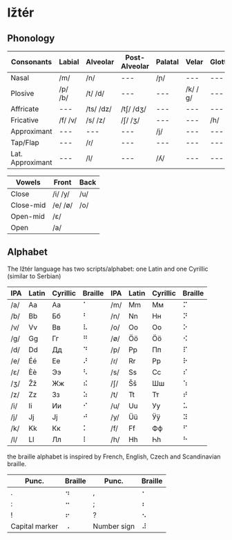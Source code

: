 # Ižtér

## Phonology

| Consonants | Labial | Alveolar | Post-Alveolar | Palatal | Velar | Glottal |
| --- | --- | --- | --- | --- | --- | --- |
| Nasal | /m/ | /n/ | --- | /ɲ/ | --- | --- |
| Plosive | /p/ /b/ | /t/ /d/ | --- | --- | /k/ /ɡ/ | --- |
| Affricate | --- | /ts/ /dz/ | /tʃ/ /dʒ/ | --- | --- | --- |
| Fricative | /f/ /v/ | /s/ /z/ | /ʃ/ /ʒ/ | --- | --- | /h/ |
| Approximant | --- | --- | --- | /j/ | --- | --- |
| Tap/Flap | --- | /ɾ/ | --- | --- | --- | --- |
| Lat. Approximant | --- | /l/ | --- | /ʎ/ | --- | --- |

| Vowels | Front | Back |
| --- | --- | --- |
| Close | /i/ /y/ | /u/ |
| Close-mid | /e/ /ø/ | /o/ |
| Open-mid | /ɛ/ | |
| Open | /a/ |  |

## Alphabet
The Ižtér language has two scripts/alphabet: one Latin and one Cyrillic (similar to Serbian)

| IPA | Latin | Cyrillic | Braille | IPA | Latin | Cyrillic | Braille |
| --- | --- | --- | --- | --- | --- | --- | --- |
| /a/ | Aa | Аа | ⠁ | /m/ | Mm | Мм | ⠍ |
| /b/ | Bb | Бб | ⠃ | /n/ | Nn | Нн | ⠝ |
| /v/ | Vv | Вв | ⠧ | /o/ | Oo | Оо | ⠕ |
| /g/ | Gg | Гг | ⠛ | /ø/ | Öö | Ӧӧ | ⠪ |
| /d/ | Dd | Дд | ⠙ | /p/ | Pp | Пп | ⠏ |
| /e/ | Éé | Ее | ⠜ | /ɾ/ | Rr | Рр | ⠗ |
| /ɛ/ | Èè | Ээ | ⠣ | /s/ | Ss | Сс | ⠎ |
| /ʒ/ | Žž | Жж | ⠮ | /ʃ/ | Šš | Шш | ⠱ |
| /z/ | Zz | Зз | ⠵ | /t/ | Tt | Тт | ⠞ |
| /i/ | Ii | Ии | ⠊ | /u/ | Uu | Уу | ⠥ |
| /j/ | Jj | Јј | ⠚ | /y/ | Üü | Ӱӱ | ⠽ |
| /k/ | Kk | Кк | ⠅ | /f/ | Ff | Фф | ⠋ |
| /l/ | Ll | Лл | ⠇ | /h/ | Hh | Һһ | ⠓ |

the braille alphabet is inspired by French, English, Czech and Scandinavian braille.

| Punc. | Braille | Punc. | Braille |
| --- | --- | --- | --- |
| . | ⠲ | , | ⠂ |
| : | ⠒ | ; | ⠆ |
| ! | ⠖ | ? | ⠢ |
| Capital marker | ⠠ | Number sign | ⠼ |

